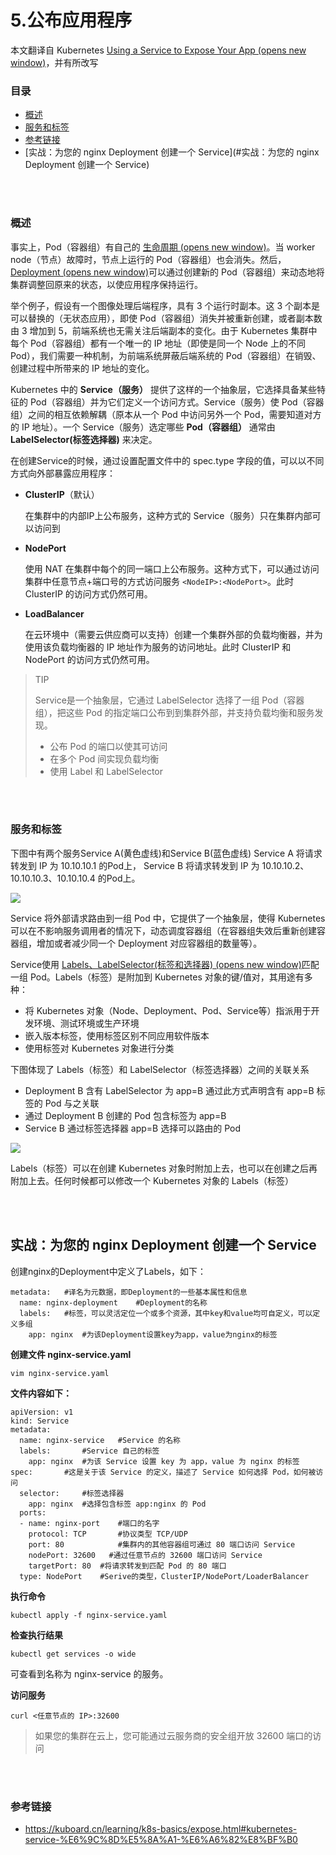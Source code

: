# 5.公布应用程序

本文翻译自 Kubernetes [Using a Service to Expose Your App (opens new window)](https://kubernetes.io/docs/tutorials/kubernetes-basics/expose/expose-intro/)，并有所改写



### 目录

- [概述](#概述)
- [服务和标签](#服务和标签)
- [参考链接](#参考链接)
- [实战：为您的 nginx Deployment 创建一个 Service](#实战：为您的 nginx Deployment 创建一个 Service)

</br></br>

### 概述

事实上，Pod（容器组）有自己的 [生命周期 (opens new window)](https://kubernetes.io/docs/concepts/workloads/pods/pod-lifecycle/)。当 worker node（节点）故障时，节点上运行的 Pod（容器组）也会消失。然后，[Deployment (opens new window)](https://kubernetes.io/docs/concepts/workloads/controllers/deployment/)可以通过创建新的 Pod（容器组）来动态地将集群调整回原来的状态，以使应用程序保持运行。

举个例子，假设有一个图像处理后端程序，具有 3 个运行时副本。这 3 个副本是可以替换的（无状态应用），即使 Pod（容器组）消失并被重新创建，或者副本数由 3 增加到 5，前端系统也无需关注后端副本的变化。由于 Kubernetes 集群中每个 Pod（容器组）都有一个唯一的 IP 地址（即使是同一个 Node 上的不同 Pod），我们需要一种机制，为前端系统屏蔽后端系统的 Pod（容器组）在销毁、创建过程中所带来的 IP 地址的变化。

Kubernetes 中的 **Service（服务）** 提供了这样的一个抽象层，它选择具备某些特征的 Pod（容器组）并为它们定义一个访问方式。Service（服务）使 Pod（容器组）之间的相互依赖解耦（原本从一个 Pod 中访问另外一个 Pod，需要知道对方的 IP 地址）。一个 Service（服务）选定哪些 **Pod（容器组）** 通常由 **LabelSelector(标签选择器)** 来决定。

在创建Service的时候，通过设置配置文件中的 spec.type 字段的值，可以以不同方式向外部暴露应用程序：

- **ClusterIP**（默认）

  在集群中的内部IP上公布服务，这种方式的 Service（服务）只在集群内部可以访问到

- **NodePort**

  使用 NAT 在集群中每个的同一端口上公布服务。这种方式下，可以通过访问集群中任意节点+端口号的方式访问服务 `<NodeIP>:<NodePort>`。此时 ClusterIP 的访问方式仍然可用。

- **LoadBalancer**

  在云环境中（需要云供应商可以支持）创建一个集群外部的负载均衡器，并为使用该负载均衡器的 IP 地址作为服务的访问地址。此时 ClusterIP 和 NodePort 的访问方式仍然可用。

> TIP
>
> Service是一个抽象层，它通过 LabelSelector 选择了一组 Pod（容器组），把这些 Pod 的指定端口公布到到集群外部，并支持负载均衡和服务发现。
>
> - 公布 Pod 的端口以使其可访问
> - 在多个 Pod 间实现负载均衡
> - 使用 Label 和 LabelSelector

</br></br>

### 服务和标签

下图中有两个服务Service A(黄色虚线)和Service B(蓝色虚线) Service A 将请求转发到 IP 为 10.10.10.1 的Pod上， Service B 将请求转发到 IP 为 10.10.10.2、10.10.10.3、10.10.10.4 的Pod上。

![](https://raw.githubusercontent.com/affectalways/Flee-as-a-bird-to-your-mountain/main/img/501.svg)

Service 将外部请求路由到一组 Pod 中，它提供了一个抽象层，使得 Kubernetes 可以在不影响服务调用者的情况下，动态调度容器组（在容器组失效后重新创建容器组，增加或者减少同一个 Deployment 对应容器组的数量等）。

Service使用 [Labels、LabelSelector(标签和选择器) (opens new window)](https://kubernetes.io/docs/concepts/overview/working-with-objects/labels)匹配一组 Pod。Labels（标签）是附加到 Kubernetes 对象的键/值对，其用途有多种：

- 将 Kubernetes 对象（Node、Deployment、Pod、Service等）指派用于开发环境、测试环境或生产环境
- 嵌入版本标签，使用标签区别不同应用软件版本
- 使用标签对 Kubernetes 对象进行分类

下图体现了 Labels（标签）和 LabelSelector（标签选择器）之间的关联关系

- Deployment B 含有 LabelSelector 为 app=B 通过此方式声明含有 app=B 标签的 Pod 与之关联
- 通过 Deployment B 创建的 Pod 包含标签为 app=B
- Service B 通过标签选择器 app=B 选择可以路由的 Pod

![](https://raw.githubusercontent.com/affectalways/Flee-as-a-bird-to-your-mountain/main/img/502.svg)

Labels（标签）可以在创建 Kubernetes 对象时附加上去，也可以在创建之后再附加上去。任何时候都可以修改一个 Kubernetes 对象的 Labels（标签）

</br></br>

## 实战：为您的 nginx Deployment 创建一个 Service

创建nginx的Deployment中定义了Labels，如下：

```
metadata:	#译名为元数据，即Deployment的一些基本属性和信息
  name: nginx-deployment	#Deployment的名称
  labels:	#标签，可以灵活定位一个或多个资源，其中key和value均可自定义，可以定义多组
    app: nginx	#为该Deployment设置key为app，value为nginx的标签

```

**创建文件 nginx-service.yaml**

```
vim nginx-service.yaml

```

**文件内容如下：**

```
apiVersion: v1
kind: Service
metadata:
  name: nginx-service	#Service 的名称
  labels:     	#Service 自己的标签
    app: nginx	#为该 Service 设置 key 为 app，value 为 nginx 的标签
spec:	    #这是关于该 Service 的定义，描述了 Service 如何选择 Pod，如何被访问
  selector:	    #标签选择器
    app: nginx	#选择包含标签 app:nginx 的 Pod
  ports:
  - name: nginx-port	#端口的名字
    protocol: TCP	    #协议类型 TCP/UDP
    port: 80	        #集群内的其他容器组可通过 80 端口访问 Service
    nodePort: 32600   #通过任意节点的 32600 端口访问 Service
    targetPort: 80	#将请求转发到匹配 Pod 的 80 端口
  type: NodePort	#Serive的类型，ClusterIP/NodePort/LoaderBalancer

```

**执行命令**

```
kubectl apply -f nginx-service.yaml

```

**检查执行结果**

```
kubectl get services -o wide

```

可查看到名称为 nginx-service 的服务。

**访问服务**

```
curl <任意节点的 IP>:32600

```

> 如果您的集群在云上，您可能通过云服务商的安全组开放 32600 端口的访问

</br></br>

### 参考链接

- https://kuboard.cn/learning/k8s-basics/expose.html#kubernetes-service-%E6%9C%8D%E5%8A%A1-%E6%A6%82%E8%BF%B0